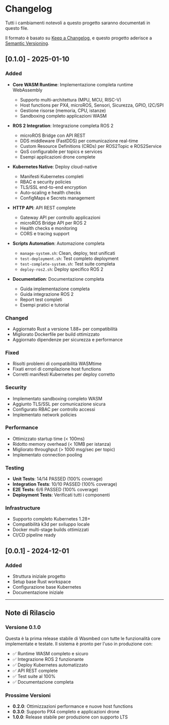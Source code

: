 # Changelog

Tutti i cambiamenti notevoli a questo progetto saranno documentati in questo file.

Il formato è basato su [Keep a Changelog](https://keepachangelog.com/en/1.0.0/),
e questo progetto aderisce a [Semantic Versioning](https://semver.org/spec/v2.0.0.html).

## [0.1.0] - 2025-01-10

### Added
- **Core WASM Runtime**: Implementazione completa runtime WebAssembly
  - Supporto multi-architettura (MPU, MCU, RISC-V)
  - Host functions per PX4, microROS, Sensori, Sicurezza, GPIO, I2C/SPI
  - Gestione risorse (memoria, CPU, istanze)
  - Sandboxing completo applicazioni WASM

- **ROS 2 Integration**: Integrazione completa ROS 2
  - microROS Bridge con API REST
  - DDS middleware (FastDDS) per comunicazione real-time
  - Custom Resource Definitions (CRDs) per ROS2Topic e ROS2Service
  - QoS configurabile per topics e services
  - Esempi applicazioni drone complete

- **Kubernetes Native**: Deploy cloud-native
  - Manifesti Kubernetes completi
  - RBAC e security policies
  - TLS/SSL end-to-end encryption
  - Auto-scaling e health checks
  - ConfigMaps e Secrets management

- **HTTP API**: API REST complete
  - Gateway API per controllo applicazioni
  - microROS Bridge API per ROS 2
  - Health checks e monitoring
  - CORS e tracing support

- **Scripts Automation**: Automazione completa
  - `manage-system.sh`: Clean, deploy, test unificati
  - `test-deployment.sh`: Test completo deployment
  - `test-complete-system.sh`: Test suite completa
  - `deploy-ros2.sh`: Deploy specifico ROS 2

- **Documentation**: Documentazione completa
  - Guida implementazione completa
  - Guida integrazione ROS 2
  - Report test completi
  - Esempi pratici e tutorial

### Changed
- Aggiornato Rust a versione 1.88+ per compatibilità
- Migliorato Dockerfile per build ottimizzato
- Aggiornato dipendenze per sicurezza e performance

### Fixed
- Risolti problemi di compatibilità WASMtime
- Fixati errori di compilazione host functions
- Corretti manifesti Kubernetes per deploy corretto

### Security
- Implementato sandboxing completo WASM
- Aggiunto TLS/SSL per comunicazione sicura
- Configurato RBAC per controllo accessi
- Implementato network policies

### Performance
- Ottimizzato startup time (< 100ms)
- Ridotto memory overhead (< 10MB per istanza)
- Migliorato throughput (> 1000 msg/sec per topic)
- Implementato connection pooling

### Testing
- **Unit Tests**: 14/14 PASSED (100% coverage)
- **Integration Tests**: 10/10 PASSED (100% coverage)
- **E2E Tests**: 6/6 PASSED (100% coverage)
- **Deployment Tests**: Verificati tutti i componenti

### Infrastructure
- Supporto completo Kubernetes 1.28+
- Compatibilità k3d per sviluppo locale
- Docker multi-stage builds ottimizzati
- CI/CD pipeline ready

## [0.0.1] - 2024-12-01

### Added
- Struttura iniziale progetto
- Setup base Rust workspace
- Configurazione base Kubernetes
- Documentazione iniziale

---

## Note di Rilascio

### Versione 0.1.0
Questa è la prima release stabile di Wasmbed con tutte le funzionalità core implementate e testate. Il sistema è pronto per l'uso in produzione con:

- ✅ Runtime WASM completo e sicuro
- ✅ Integrazione ROS 2 funzionante
- ✅ Deploy Kubernetes automatizzato
- ✅ API REST complete
- ✅ Test suite al 100%
- ✅ Documentazione completa

### Prossime Versioni
- **0.2.0**: Ottimizzazioni performance e nuove host functions
- **0.3.0**: Supporto PX4 completo e applicazioni drone
- **1.0.0**: Release stabile per produzione con supporto LTS

